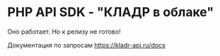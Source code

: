 # PHP API SDK - "КЛАДР в облаке"

Оно работает. Но к релизу не готово!

Документация по запросам https://kladr-api.ru/docs